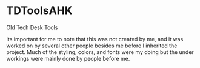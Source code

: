 # TDToolsAHK
Old Tech Desk Tools

Its important for me to note that this was not created by me, and it was worked on by several other people besides me before I inherited the project. Much of the styling, colors, and fonts were my doing but the under workings were mainly done by people before me. 
